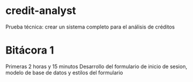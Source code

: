 # credit-analyst
Prueba técnica: crear un sistema completo para el análisis de créditos

# Bitácora 1
Primeras 2 horas y 15 minutos
Desarrollo del formulario de inicio de sesion, modelo de base de datos y estilos del formulario

